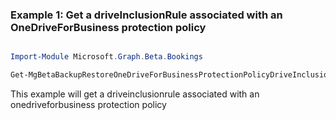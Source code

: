 ### Example 1: Get a driveInclusionRule associated with an OneDriveForBusiness protection policy

```powershell

Import-Module Microsoft.Graph.Beta.Bookings

Get-MgBetaBackupRestoreOneDriveForBusinessProtectionPolicyDriveInclusionRule -OneDriveForBusinessProtectionPolicyId $oneDriveForBusinessProtectionPolicyId -DriveProtectionRuleId $driveProtectionRuleId

```
This example will get a driveinclusionrule associated with an onedriveforbusiness protection policy


